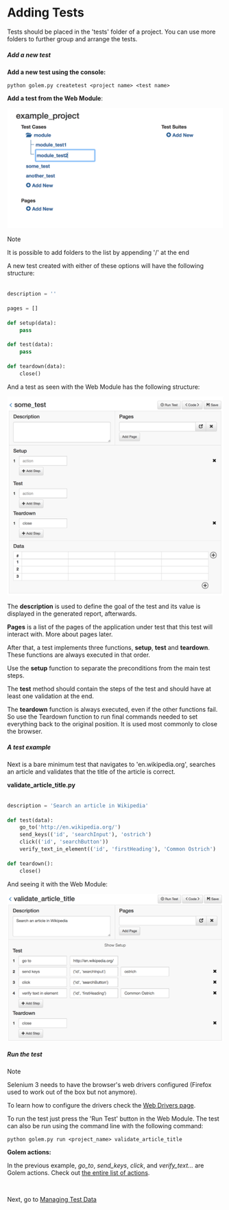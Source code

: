 Adding Tests
==================================================

Tests should be placed in the 'tests' folder of a project. You can use more folders to further group and arrange the tests.

##### Add a new test

**Add a new test using the console:**
```
python golem.py createtest <project name> <test name>
```

**Add a test from the Web Module**:

![add-test](_static/img/add-test.png "Add Test")

<div class="admonition note">
    <p class="first admonition-title">Note</p>
    <p>It is possible to add folders to the list by appending '/' at the end</p>
</div>

A new test created with either of these options will have the following structure:

```python

description = ''

pages = []

def setup(data):
    pass

def test(data):
    pass

def teardown(data):
    close()

```

And a test as seen with the Web Module has the following structure:

![empty test](_static/img/empty-test.png "Empty Test")

The **description** is used to define the goal of the test and its value is displayed in the generated report, afterwards.

**Pages** is a list of the pages of the application under test that this test will interact with. More about pages later.

After that, a test implements three functions, **setup**, **test** and **teardown**. These functions are always executed in that order.

Use the **setup** function to separate the preconditions from the main test steps.

The **test** method should contain the steps of the test and should have at least one validation at the end.

The **teardown** function is always executed, even if the other functions fail. So use the Teardown function to run final commands needed to set everything back to the original position. It is used most commonly to close the browser.

##### A test example

Next is a bare minimum test that navigates to 'en.wikipedia.org', searches an article and validates that the title of the article is correct.


**validate_article_title.py**
```python

description = 'Search an article in Wikipedia'

def test(data):
    go_to('http://en.wikipedia.org/')
    send_keys(('id', 'searchInput'), 'ostrich')
    click(('id', 'searchButton'))
    verify_text_in_element(('id', 'firstHeading'), 'Common Ostrich')

def teardown():
    close()

```

And seeing it with the Web Module:

![example test](_static/img/example-test.png "Example Test")

##### Run the test

<div class="admonition note">
    <p class="first admonition-title">Note</p>
    <p>Selenium 3 needs to have the browser's web drivers configured (Firefox used to work out of the box but not anymore).
    <p>To learn how to configure the drivers check the <a href="web-drivers.html">Web Drivers page</a>.</p>
</div>

To run the test just press the 'Run Test' button in the Web Module. The test can also be run using the command line with the following command:

```
python golem.py run <project_name> validate_article_title
```


**Golem actions:**

In the previous example, *go_to*, *send_keys*, *click*, and *verify_text...* are Golem actions. Check out [the entire list of actions](actions.html).

<br>

Next, go to [Managing Test Data](managing-test-data.html)
